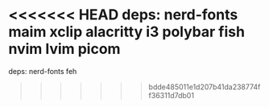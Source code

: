 <<<<<<< HEAD
deps: nerd-fonts maim xclip alacritty i3 polybar fish nvim lvim picom
=======
deps: nerd-fonts feh
>>>>>>> bdde485011e1d207b41da238774ff36311d7db01
